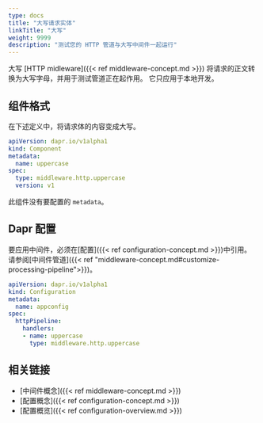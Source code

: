 ```yaml
---
type: docs
title: "大写请求实体"
linkTitle: "大写"
weight: 9999
description: "测试您的 HTTP 管道与大写中间件一起运行"
---
```


大写 [HTTP midleware]({{< ref middleware-concept.md >}}) 将请求的正文转换为大写字母，并用于测试管道正在起作用。 它只应用于本地开发。

## 组件格式

在下述定义中，将请求体的内容变成大写。

```yaml
apiVersion: dapr.io/v1alpha1
kind: Component
metadata:
  name: uppercase
spec:
  type: middleware.http.uppercase
  version: v1
```

此组件没有要配置的 `metadata`。

## Dapr 配置

要应用中间件，必须在[配置]({{< ref configuration-concept.md >}})中引用。 请参阅[中间件管道]({{< ref "middleware-concept.md#customize-processing-pipeline">}})。

```yaml
apiVersion: dapr.io/v1alpha1
kind: Configuration
metadata:
  name: appconfig
spec:
  httpPipeline:
    handlers:
    - name: uppercase
      type: middleware.http.uppercase
```

## 相关链接

- [中间件概念]({{< ref middleware-concept.md >}})
- [配置概念]({{< ref configuration-concept.md >}})
- [配置概览]({{< ref configuration-overview.md >}})
